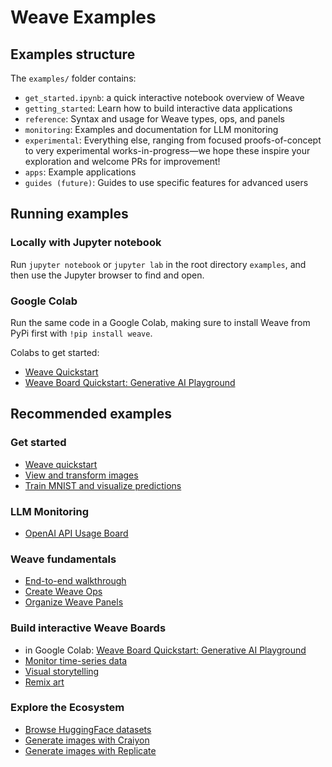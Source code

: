 # Weave Examples

## Examples structure 

The `examples/` folder contains:
* `get_started.ipynb`: a quick interactive notebook overview of Weave
* `getting_started`: Learn how to build interactive data applications
* `reference`: Syntax and usage for Weave types, ops, and panels
* `monitoring`: Examples and documentation for LLM monitoring
* `experimental`:  Everything else, ranging from focused proofs-of-concept to very experimental works-in-progress—we hope these inspire your exploration and welcome PRs for improvement!
* `apps`: Example applications
* `guides (future)`: Guides to use specific features for advanced users


## Running examples

### Locally with Jupyter notebook

Run `jupyter notebook` or `jupyter lab` in the root directory `examples`, and then use the Jupyter browser to find and open.

### Google Colab

Run the same code in a Google Colab, making sure to install Weave from PyPi first with `!pip install weave`.

Colabs to get started:
* [Weave Quickstart](https://colab.research.google.com/drive/1TwlhvvoWIHKDtRUu6eW0NMRq0GzGZ9oX)
* [Weave Board Quickstart: Generative AI Playground](https://colab.research.google.com/drive/1gcR-ucIgjDbDEBFykEpJ3kkBoBQ84Ipr)

## Recommended examples

### Get started

- [Weave quickstart](../examples/getting_started/0_weave_demo_quickstart.ipynb)
- [View and transform images](../examples/getting_started/2_images_gen.ipynb)
- [Train MNIST and visualize predictions](../examples/experimental/mnist_train.ipynb)

### LLM Monitoring

- [OpenAI API Usage Board](../examples/monitoring/openai_ux_demo.ipynb)

### Weave fundamentals

- [End-to-end walkthrough](../examples/getting_started/1_weave_demo.ipynb)
- [Create Weave Ops](../examples/reference/create_ops.ipynb)
- [Organize Weave Panels](../examples/experimental/layout_panels.ipynb)

### Build interactive Weave Boards

- in Google Colab: [Weave Board Quickstart: Generative AI Playground](https://colab.research.google.com/drive/1gcR-ucIgjDbDEBFykEpJ3kkBoBQ84Ipr)
- [Monitor time-series data](../examples/experimental/app/Monitor.ipynb)
- [Visual storytelling](../examples/experimental/skip_test/Diffusion%20explore.ipynb)
- [Remix art](../examples/experimental/app/art_explore.ipynb)


### Explore the Ecosystem

- [Browse HuggingFace datasets](../examples/experimental/huggingface_datasets.ipynb)
- [Generate images with Craiyon](../examples/experimental/image_gen_craiyon.ipynb)
- [Generate images with Replicate](../examples/experimental/skip_test/image_gen_replicate.ipynb)
